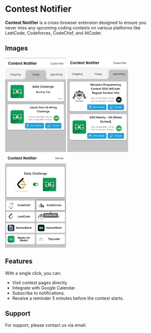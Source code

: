 # Contest Notifier

**Contest Notifier** is a cross-browser extension designed to ensure you never miss any upcoming coding contests on various platforms like LeetCode, Codeforces, CodeChef, and AtCoder.

## Images

<!-- ![Screenshot 1](public/Assets/Screenshot%202024-08-20%20233651.png)
![Screenshot 2](public/Assets/Screenshot%202024-08-20%20233717.png)
![Screenshot 3](public/Assets/Screenshot%202024-08-20%20233745.png) -->
<div style="display: inline-block;">
  <img src="public/Assets/Screenshot%202024-08-20%20233651.png" alt="Screenshot 1" width="200"/>
  <img src="public/Assets/Screenshot%202024-08-20%20233717.png" alt="Screenshot 2" width="200"/>
  <img src="public/Assets/Screenshot%202024-08-20%20233745.png" alt="Screenshot 3" width="200"/>
</div>



## Features

With a single click, you can:

- Visit contest pages directly.
- Integrate with Google Calendar.
- Subscribe to notifications.
- Receive a reminder 5 minutes before the contest starts.

## Support

For support, please contact us via email.
